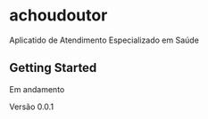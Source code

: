 # achoudoutor

Aplicatido de Atendimento Especializado em Saúde

## Getting Started

Em andamento

Versão 0.0.1
